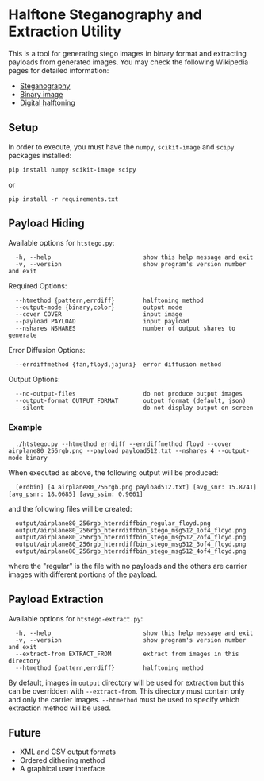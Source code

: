 
# Halftone Steganography and Extraction Utility
This is a tool for generating stego images in binary format and extracting payloads from generated images. You may check the following Wikipedia pages for detailed information:

- [Steganography](https://en.wikipedia.org/wiki/Steganography)
- [Binary image](https://en.wikipedia.org/wiki/Binary_image)
- [Digital halftoning](https://en.wikipedia.org/wiki/Halftone#Digital_halftoning)

## Setup
In order to execute, you must have the `numpy`, `scikit-image` and `scipy` packages installed:

    pip install numpy scikit-image scipy

or

    pip install -r requirements.txt

## Payload Hiding
Available options for `htstego.py`:

      -h, --help                          show this help message and exit
      -v, --version                       show program's version number and exit

Required Options:

      --htmethod {pattern,errdiff}        halftoning method
      --output-mode {binary,color}        output mode
      --cover COVER                       input image
      --payload PAYLOAD                   input payload
      --nshares NSHARES                   number of output shares to generate

Error Diffusion Options:

      --errdiffmethod {fan,floyd,jajuni}  error diffusion method

Output Options:

      --no-output-files                   do not produce output images
      --output-format OUTPUT_FORMAT       output format (default, json)
      --silent                            do not display output on screen

### Example

      ./htstego.py --htmethod errdiff --errdiffmethod floyd --cover airplane80_256rgb.png --payload payload512.txt --nshares 4 --output-mode binary 
    
When executed as above, the following output will be produced:

      [erdbin] [4 airplane80_256rgb.png payload512.txt] [avg_snr: 15.8741] [avg_psnr: 18.0685] [avg_ssim: 0.9661]
      
and the following files will be created:

      output/airplane80_256rgb_hterrdiffbin_regular_floyd.png
      output/airplane80_256rgb_hterrdiffbin_stego_msg512_1of4_floyd.png
      output/airplane80_256rgb_hterrdiffbin_stego_msg512_2of4_floyd.png
      output/airplane80_256rgb_hterrdiffbin_stego_msg512_3of4_floyd.png
      output/airplane80_256rgb_hterrdiffbin_stego_msg512_4of4_floyd.png

where the "regular" is the file with no payloads and the others are carrier images with different portions of the payload.

## Payload Extraction
Available options for `htstego-extract.py`:

      -h, --help                          show this help message and exit
      -v, --version                       show program's version number and exit
      --extract-from EXTRACT_FROM         extract from images in this directory
      --htmethod {pattern,errdiff}        halftoning method

By default, images in `output` directory will be used for extraction but this can be overridden with `--extract-from`. This directory must contain only and only the carrier images. `--htmethod` must be used to specify which extraction method will be used.

## Future

- XML and CSV output formats
- Ordered dithering method
- A graphical user interface
